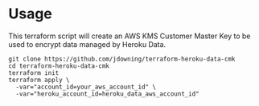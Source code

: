 # Usage

This terraform script will create an AWS KMS Customer Master Key to be used to
encrypt data managed by Heroku Data.

```
git clone https://github.com/jdowning/terraform-heroku-data-cmk
cd terraform-heroku-data-cmk
terraform init
terraform apply \
  -var="account_id=your_aws_account_id" \
  -var="heroku_account_id=heroku_data_aws_account_id"
```
